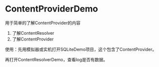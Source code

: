 # ContentProviderDemo
用于简单的了解ContentProvider的内容
1. 了解ContentResolver
2. 了解ContentProvider

使用：先用模拟器或实机打开SQLiteDemo项目，这个包含了ContentProvider。 

再打开ContentResolverDemo，查看log是否有数据。
